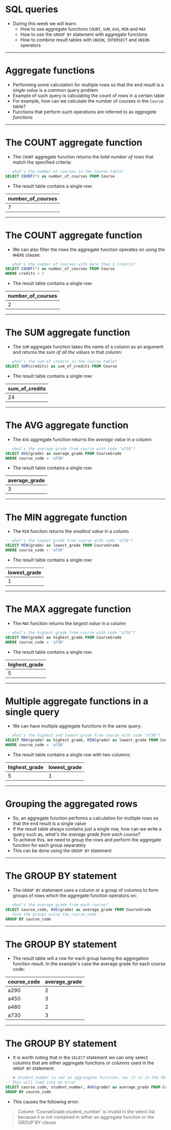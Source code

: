 # SQL queries

- During this week we will learn:
  - How to use aggregate functions `COUNT`, `SUM`, `AVG`, `MIN` and `MAX`
  - How to use the `GROUP BY` statement with aggregate functions
  - How to combine result tables with `UNION`, `INTERSECT` and `UNION` operators

---

# Aggregate functions

- Performing some calculation for multiple rows so that the end result is a _single value_ is a common query problem
- Example of such query is calculating the count of rows in a certain table
- For example, how can we calculate the number of courses in the `Course` table?
- Functions that perform such operations are referred to as _aggregate functions_

---

# The COUNT aggregate function

- The `COUNT` aggregate function returns the _total number of rows_ that match the specified criteria:

```sql
-- what's the number of courses in the Course table?
SELECT COUNT(*) as number_of_courses FROM Course
```

- The result table contains a single row:

| number_of_courses |
| ----------------- |
| 7                 |

---

# The COUNT aggregate function

- We can also filter the rows the aggregate function operates on using the `WHERE` clause:

```sql
-- what's the number of courses with more than 3 credits?
SELECT COUNT(*) as number_of_courses FROM Course
WHERE credits > 3
```

- The result table contains a single row:

| number_of_courses |
| ----------------- |
| 2                 |

---

# The SUM aggregate function

- The `SUM` aggregate function takes the name of a column as an argument and returns the _sum of all the values_ in that column:

```sql
-- what's the sum of credits in the Course table?
SELECT SUM(credits) as sum_of_credits FROM Course
```

- The result table contains a single row:

| sum_of_credits |
| -------------- |
| 24             |

---

# The AVG aggregate function

- The `AVG` aggregate function returns the _average value_ in a column:

```sql
-- what's the average grade from course with code "a730"?
SELECT AVG(grade) as average_grade FROM CourseGrade
WHERE course_code = 'a730'
```

- The result table contains a single row:

| average_grade |
| ------------- |
| 3             |

---

# The MIN aggregate function

- The `MIN` function returns the _smallest value_ in a column

```sql
-- what's the lowest grade from course with code "a730"?
SELECT MIN(grade) as lowest_grade FROM CourseGrade
WHERE course_code = 'a730'
```

- The result table contains a single row:

| lowest_grade |
| ------------ |
| 1            |

---

# The MAX aggregate function

- The `MAX` function returns the _largest value_ in a column

```sql
-- what's the highest grade from course with code "a730"?
SELECT MAX(grade) as highest_grade FROM CourseGrade
WHERE course_code = 'a730'
```

- The result table contains a single row:

| highest_grade |
| ------------- |
| 5             |

---

# Multiple aggregate functions in a single query

- We can have multiple aggregate functions in the same query:

```sql
-- what's the highest and lowest grade from course with code "a730"?
SELECT MAX(grade) as highest_grade, MIN(grade) as lowest_grade FROM CourseGrade
WHERE course_code = 'a730'
```

- The result table contains a single row with two columns:

| highest_grade | lowest_grade |
| ------------- | ------------ |
| 5             | 1            |

---

# Grouping the aggregated rows

- So, an aggregate function performs a calculation for multiple rows so that the end result is a single value
- If the result table always contains just a single row, how can we write a query such as, _what's the average grade from each course?_
- To achieve this, we need to _group_ the rows and perform the aggregate function for each group separately
- This can be done using the `GROUP BY` statement

---

# The GROUP BY statement

- The `GROUP BY` statement uses a column or a group of columns to form groups of rows which the aggregate function operators on:

```sql
-- what's the average grade from each course?
SELECT course_code, AVG(grade) as average_grade FROM CourseGrade
-- form the groups using the course_code
GROUP BY course_code
```

---

# The GROUP BY statement

- The result table will a row for each group having the aggregation function result. In the example's case the average grade for each course code:

| course_code | average_grade |
| ----------- | ------------- |
| a290        | 2             |
| a450        | 3             |
| a480        | 2             |
| a730        | 3             |

---

# The GROUP BY statement

- It is worth noting that in the `SELECT` statement we can only select columns that are either aggregate functions or columns used in the `GROUP BY` statement:

```sql
-- ❌ student_number is not an aggreagate function, nor it is in the GROUP BY statement.
-- This will lead into an error
SELECT course_code, student_number, AVG(grade) as average_grade FROM CourseGrade
GROUP BY course_code
```

- This causes the following error:

> Column 'CourseGrade.student_number' is invalid in the select list because it is not contained in either an aggregate function or the GROUP BY clause
